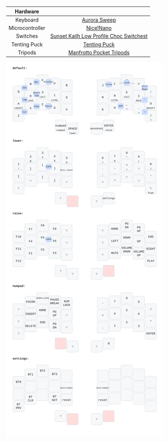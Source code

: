 | Hardware | |
|:--:|:--:|
| Keyboard | [Aurora Sweep](https://splitkb.com/products/aurora-sweep)|
| Microcontroller |[Nice!Nano](https://splitkb.com/products/nice-nano)|
| Switches | [Sunset Kailh Low Profile Choc Switchest](https://splitkb.com/products/sunset-kailh-low-profile-choc-switches) |
| Tenting Puck | [Tenting Puck](https://splitkb.com/products/tenting-puck?) |
| Tripods | [Manfrotto Pocket Tripods](https://splitkb.com/products/manfrotto-pocket-tripod)|

![Keyboard layout](https://github.com/AdemIngham/zmk-config/blob/main/documentation/my_keymap.svg)
